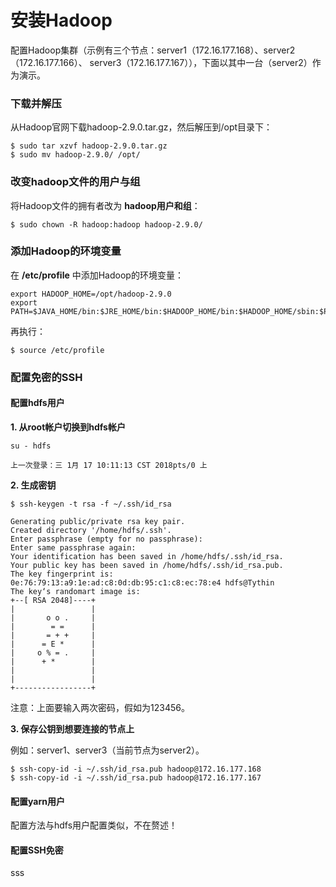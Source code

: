 安装Hadoop
=================================================================================
配置Hadoop集群（示例有三个节点：server1（172.16.177.168）、server2（172.16.177.166）、
server3（172.16.177.167）），下面以其中一台（server2）作为演示。

### 下载并解压
从Hadoop官网下载hadoop-2.9.0.tar.gz，然后解压到/opt目录下：
```shell
$ sudo tar xzvf hadoop-2.9.0.tar.gz
$ sudo mv hadoop-2.9.0/ /opt/
```

### 改变hadoop文件的用户与组
将Hadoop文件的拥有者改为 **hadoop用户和组**：
```shell
$ sudo chown -R hadoop:hadoop hadoop-2.9.0/
```

### 添加Hadoop的环境变量
在 **/etc/profile** 中添加Hadoop的环境变量：
```shell
export HADOOP_HOME=/opt/hadoop-2.9.0
export PATH=$JAVA_HOME/bin:$JRE_HOME/bin:$HADOOP_HOME/bin:$HADOOP_HOME/sbin:$PATH
```
再执行：
```shell
$ source /etc/profile
```

### 配置免密的SSH

#### 配置hdfs用户
**1. 从root帐户切换到hdfs帐户**

```shell
su - hdfs

上一次登录：三 1月 17 10:11:13 CST 2018pts/0 上
```
**2. 生成密钥**

```shell
$ ssh-keygen -t rsa -f ~/.ssh/id_rsa

Generating public/private rsa key pair.
Created directory '/home/hdfs/.ssh'.
Enter passphrase (empty for no passphrase):
Enter same passphrase again:
Your identification has been saved in /home/hdfs/.ssh/id_rsa.
Your public key has been saved in /home/hdfs/.ssh/id_rsa.pub.
The key fingerprint is:
0e:76:79:13:a9:1e:ad:c8:0d:db:95:c1:c8:ec:78:e4 hdfs@Tythin
The key‘s randomart image is:
+--[ RSA 2048]----+
|                 |
|       o o .     |
|        = =      |
|       = + +     |
|      = E *      |
|     o % = .     |
|      + *        |
|                 |
|                 |
+-----------------+
```
注意：上面要输入两次密码，假如为123456。

**3. 保存公钥到想要连接的节点上**

例如：server1、server3（当前节点为server2）。
```shell
$ ssh-copy-id -i ~/.ssh/id_rsa.pub hadoop@172.16.177.168
$ ssh-copy-id -i ~/.ssh/id_rsa.pub hadoop@172.16.177.167
```

#### 配置yarn用户
配置方法与hdfs用户配置类似，不在赘述！

#### 配置SSH免密














































sss

